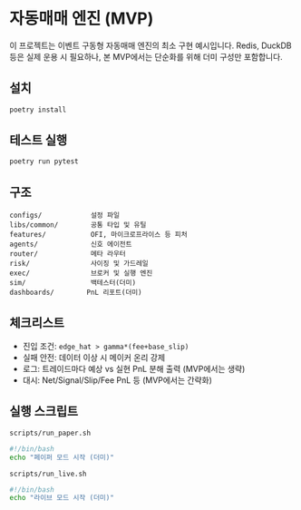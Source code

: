 # 자동매매 엔진 (MVP)

이 프로젝트는 이벤트 구동형 자동매매 엔진의 최소 구현 예시입니다. 
Redis, DuckDB 등은 실제 운용 시 필요하나, 본 MVP에서는 단순화를 위해 더미 구성만 포함합니다.

## 설치

```bash
poetry install
```

## 테스트 실행

```bash
poetry run pytest
```

## 구조

```
configs/            설정 파일
libs/common/        공통 타입 및 유틸
features/           OFI, 마이크로프라이스 등 피처
agents/             신호 에이전트
router/             메타 라우터
risk/               사이징 및 가드레일
exec/               브로커 및 실행 엔진
sim/                백테스터(더미)
dashboards/        PnL 리포트(더미)
```

## 체크리스트
* 진입 조건: `edge_hat > gamma*(fee+base_slip)`
* 실패 안전: 데이터 이상 시 메이커 온리 강제
* 로그: 트레이드마다 예상 vs 실현 PnL 분해 출력 (MVP에서는 생략)
* 대시: Net/Signal/Slip/Fee PnL 등 (MVP에서는 간략화)

## 실행 스크립트

`scripts/run_paper.sh`
```bash
#!/bin/bash
echo "페이퍼 모드 시작 (더미)"
```

`scripts/run_live.sh`
```bash
#!/bin/bash
echo "라이브 모드 시작 (더미)"
```
